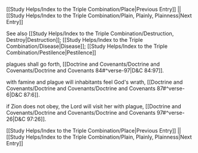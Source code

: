 [[Study Helps/Index to the Triple Combination/Place|Previous Entry]]  ||  [[Study Helps/Index to the Triple Combination/Plain, Plainly, Plainness|Next Entry]]

 See also [[Study Helps/Index to the Triple Combination/Destruction, Destroy|Destruction]]; [[Study Helps/Index to the Triple Combination/Disease|Disease]]; [[Study Helps/Index to the Triple Combination/Pestilence|Pestilence]]

 plagues shall go forth, [[Doctrine and Covenants/Doctrine and Covenants/Doctrine and Covenants 84#^verse-97|D&C 84:97]].

 with famine and plague will inhabitants feel God's wrath, [[Doctrine and Covenants/Doctrine and Covenants/Doctrine and Covenants 87#^verse-6|D&C 87:6]].

 if Zion does not obey, the Lord will visit her with plague, [[Doctrine and Covenants/Doctrine and Covenants/Doctrine and Covenants 97#^verse-26|D&C 97:26]].

[[Study Helps/Index to the Triple Combination/Place|Previous Entry]]  ||  [[Study Helps/Index to the Triple Combination/Plain, Plainly, Plainness|Next Entry]]